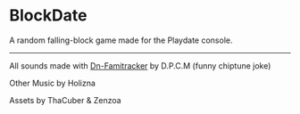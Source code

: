 # BlockDate
A random falling-block game made for the Playdate console.

---

All sounds made with [Dn-Famitracker](https://github.com/Dn-Programming-Core-Management/Dn-FamiTracker) by D.P.C.M (funny chiptune joke)

Other Music by Holizna

Assets by ThaCuber & Zenzoa
